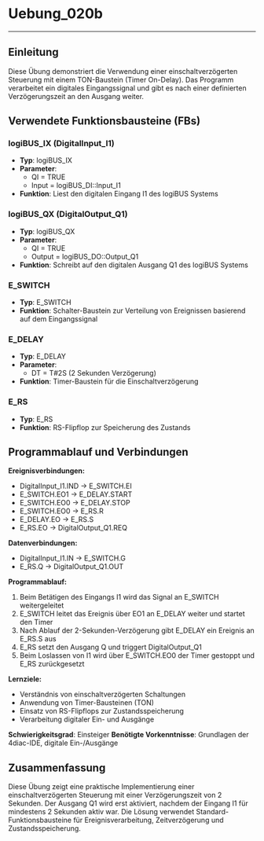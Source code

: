 # Uebung_020b

* * * * * * * * * *

## Einleitung
Diese Übung demonstriert die Verwendung einer einschaltverzögerten Steuerung mit einem TON-Baustein (Timer On-Delay). Das Programm verarbeitet ein digitales Eingangssignal und gibt es nach einer definierten Verzögerungszeit an den Ausgang weiter.

## Verwendete Funktionsbausteine (FBs)

### logiBUS_IX (DigitalInput_I1)
- **Typ**: logiBUS_IX
- **Parameter**:
  - QI = TRUE
  - Input = logiBUS_DI::Input_I1
- **Funktion**: Liest den digitalen Eingang I1 des logiBUS Systems

### logiBUS_QX (DigitalOutput_Q1)
- **Typ**: logiBUS_QX
- **Parameter**:
  - QI = TRUE
  - Output = logiBUS_DO::Output_Q1
- **Funktion**: Schreibt auf den digitalen Ausgang Q1 des logiBUS Systems

### E_SWITCH
- **Typ**: E_SWITCH
- **Funktion**: Schalter-Baustein zur Verteilung von Ereignissen basierend auf dem Eingangssignal

### E_DELAY
- **Typ**: E_DELAY
- **Parameter**:
  - DT = T#2S (2 Sekunden Verzögerung)
- **Funktion**: Timer-Baustein für die Einschaltverzögerung

### E_RS
- **Typ**: E_RS
- **Funktion**: RS-Flipflop zur Speicherung des Zustands

## Programmablauf und Verbindungen

**Ereignisverbindungen:**
- DigitalInput_I1.IND → E_SWITCH.EI
- E_SWITCH.EO1 → E_DELAY.START
- E_SWITCH.EO0 → E_DELAY.STOP
- E_SWITCH.EO0 → E_RS.R
- E_DELAY.EO → E_RS.S
- E_RS.EO → DigitalOutput_Q1.REQ

**Datenverbindungen:**
- DigitalInput_I1.IN → E_SWITCH.G
- E_RS.Q → DigitalOutput_Q1.OUT

**Programmablauf:**
1. Beim Betätigen des Eingangs I1 wird das Signal an E_SWITCH weitergeleitet
2. E_SWITCH leitet das Ereignis über EO1 an E_DELAY weiter und startet den Timer
3. Nach Ablauf der 2-Sekunden-Verzögerung gibt E_DELAY ein Ereignis an E_RS.S aus
4. E_RS setzt den Ausgang Q und triggert DigitalOutput_Q1
5. Beim Loslassen von I1 wird über E_SWITCH.EO0 der Timer gestoppt und E_RS zurückgesetzt

**Lernziele:**
- Verständnis von einschaltverzögerten Schaltungen
- Anwendung von Timer-Bausteinen (TON)
- Einsatz von RS-Flipflops zur Zustandsspeicherung
- Verarbeitung digitaler Ein- und Ausgänge

**Schwierigkeitsgrad**: Einsteiger
**Benötigte Vorkenntnisse**: Grundlagen der 4diac-IDE, digitale Ein-/Ausgänge

## Zusammenfassung
Diese Übung zeigt eine praktische Implementierung einer einschaltverzögerten Steuerung mit einer Verzögerungszeit von 2 Sekunden. Der Ausgang Q1 wird erst aktiviert, nachdem der Eingang I1 für mindestens 2 Sekunden aktiv war. Die Lösung verwendet Standard-Funktionsbausteine für Ereignisverarbeitung, Zeitverzögerung und Zustandsspeicherung.